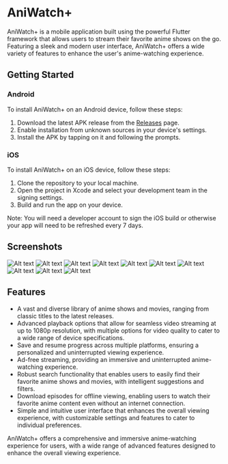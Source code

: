 # AniWatch+

AniWatch+ is a mobile application built using the powerful Flutter framework that allows users to stream their favorite anime shows on the go. Featuring a sleek and modern user interface, AniWatch+ offers a wide variety of features to enhance the user's anime-watching experience.

## Getting Started

### Android

To install AniWatch+ on an Android device, follow these steps:

1. Download the latest APK release from the [Releases](https://github.com/siddharth-2001/stream_app/releases) page.
2. Enable installation from unknown sources in your device's settings.
3. Install the APK by tapping on it and following the prompts.

### iOS

To install AniWatch+ on an iOS device, follow these steps:

1. Clone the repository to your local machine.
2. Open the project in Xcode and select your development team in the signing settings.
3. Build and run the app on your device.

Note: You will need a developer account to sign the iOS build or otherwise your app will need to be refreshed every 7 days.

## Screenshots

![Alt text](/screenshots/ss1.PNG?raw=true "")
![Alt text](/screenshots/ss2.PNG?raw=true "")
![Alt text](/screenshots/ss3.PNG?raw=true "")
![Alt text](/screenshots/ss4.PNG?raw=true "")
![Alt text](/screenshots/ss5.PNG?raw=true "")
![Alt text](/screenshots/ss6.PNG?raw=true "")
![Alt text](/screenshots/ss7.PNG?raw=true "")
![Alt text](/screenshots/ss8.PNG?raw=true "")
![Alt text](/screenshots/ss9.PNG?raw=true "")
![Alt text](/screenshots/ss10.PNG?raw=true "")

## Features

- A vast and diverse library of anime shows and movies, ranging from classic titles to the latest releases.
- Advanced playback options that allow for seamless video streaming at up to 1080p resolution, with multiple options for video quality to cater to a wide range of device specifications.
- Save and resume progress across multiple platforms, ensuring a personalized and uninterrupted viewing experience.
- Ad-free streaming, providing an immersive and uninterrupted anime-watching experience.
- Robust search functionality that enables users to easily find their favorite anime shows and movies, with intelligent suggestions and filters.
- Download episodes for offline viewing, enabling users to watch their favorite anime content even without an internet connection.
- Simple and intuitive user interface that enhances the overall viewing experience, with customizable settings and features to cater to individual preferences.

AniWatch+ offers a comprehensive and immersive anime-watching experience for users, with a wide range of advanced features designed to enhance the overall viewing experience.
